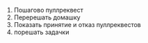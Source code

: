 
1. Пошагово пуллреквест
2. Перерешать домашку
3. Показать принятие и отказ пуллреквестов
4. порешать задачки